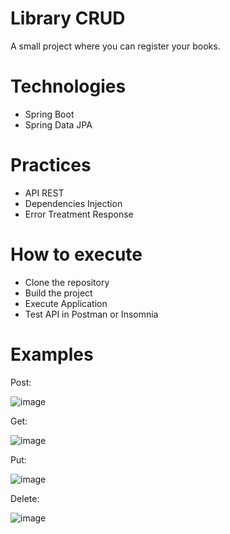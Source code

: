 # Library CRUD
A small project where you can register your books.

# Technologies
* Spring Boot
* Spring Data JPA


# Practices
* API REST
* Dependencies Injection
* Error Treatment Response

# How to execute 
* Clone the repository
* Build the project
* Execute Application
* Test API in Postman or Insomnia

# Examples
Post: 

![image](https://github.com/MarcosDAndrade/Library/assets/114263476/c4bff337-89f6-4510-a516-4aef4b153ed0)



Get: 

![image](https://github.com/MarcosDAndrade/Library/assets/114263476/ab093a31-0959-430a-98bd-e6374f602111)



Put: 

![image](https://github.com/MarcosDAndrade/Library/assets/114263476/b02e0d63-0947-47d4-b683-4ae8628e284d)


Delete: 

![image](https://github.com/MarcosDAndrade/Library/assets/114263476/2ac33b01-ea8d-4dd6-adc7-065f2322daaa)

